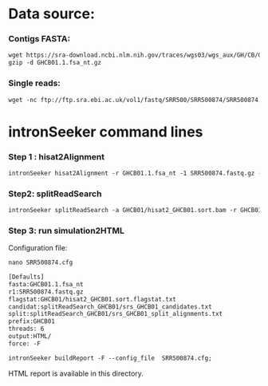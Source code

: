 Data source:
============

### Contigs FASTA: 

```diff
wget https://sra-download.ncbi.nlm.nih.gov/traces/wgs03/wgs_aux/GH/CB/GHCB01/GHCB01.1.fsa_nt.gz
gzip -d GHCB01.1.fsa_nt.gz
```

### Single reads:

```diff
wget -nc ftp://ftp.sra.ebi.ac.uk/vol1/fastq/SRR500/SRR500874/SRR500874.fastq.gz

```

intronSeeker command lines
============================

### Step 1 : hisat2Alignment

```diff
intronSeeker hisat2Alignment -r GHCB01.1.fsa_nt -1 SRR500874.fastq.gz --prefix GHCB01 -o GHCB01 -t 12
```

### Step2: splitReadSearch

```diff
intronSeeker splitReadSearch -a GHCB01/hisat2_GHCB01.sort.bam -r GHCB01.1.fsa_nt --prefix GHCB01 --output splitReadSearch_GHCB01
```

### Step 3: run simulation2HTML

Configuration file:
```diff
nano SRR500874.cfg
```

```diff
[Defaults]
fasta:GHCB01.1.fsa_nt
r1:SRR500874.fastq.gz
flagstat:GHCB01/hisat2_GHCB01.sort.flagstat.txt
candidat:splitReadSearch_GHCB01/srs_GHCB01_candidates.txt
split:splitReadSearch_GHCB01/srs_GHCB01_split_alignments.txt
prefix:GHCB01
threads: 6                
output:HTML/
force: -F
```


```diff
intronSeeker buildReport -F --config_file  SRR500874.cfg;

```

HTML report is available in this directory.
